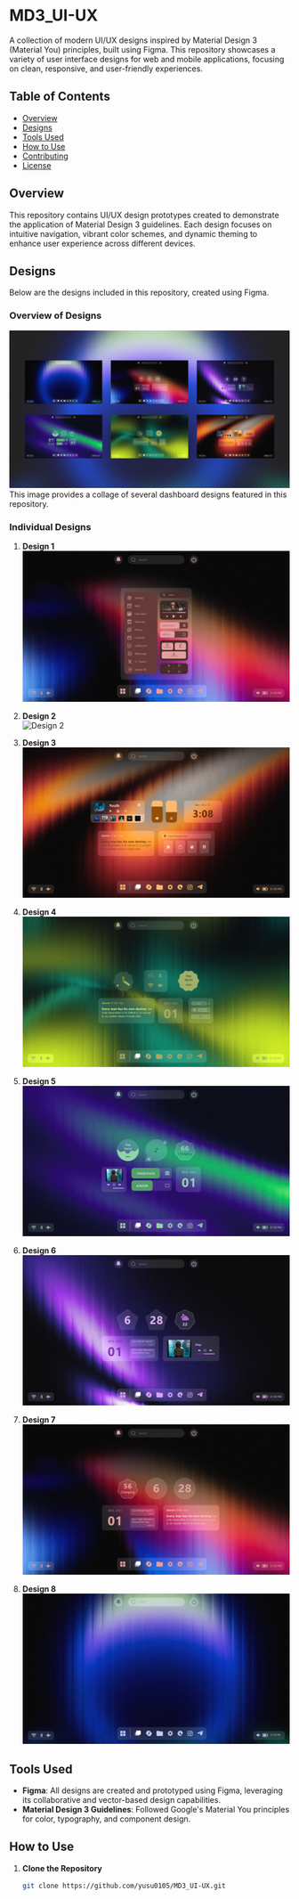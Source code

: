 # MD3_UI-UX

A collection of modern UI/UX designs inspired by Material Design 3 (Material You) principles, built using Figma. This repository showcases a variety of user interface designs for web and mobile applications, focusing on clean, responsive, and user-friendly experiences.

## Table of Contents
- [Overview](#overview)
- [Designs](#designs)
- [Tools Used](#tools-used)
- [How to Use](#how-to-use)
- [Contributing](#contributing)
- [License](#license)

## Overview
This repository contains UI/UX design prototypes created to demonstrate the application of Material Design 3 guidelines. Each design focuses on intuitive navigation, vibrant color schemes, and dynamic theming to enhance user experience across different devices.

## Designs
Below are the designs included in this repository, created using Figma.

### Overview of Designs
![Overview of Designs](https://raw.githubusercontent.com/yusu0105/MD3_UI-UX/main/Group%20121.png)
This image provides a collage of several dashboard designs featured in this repository.

### Individual Designs

1. **Design 1**  
   ![Design 1](https://raw.githubusercontent.com/yusu0105/MD3_UI-UX/main/Group%20120.png)

2. **Design 2**  
   ![Design 2](https://raw.githubusercontent.com/yusu0105/MD3_UI-UX/main/Web%201920%20%E2%80%93%2050.png)

3. **Design 3**  
   ![Design 3](https://raw.githubusercontent.com/yusu0105/MD3_UI-UX/main/Group%2083.png)

4. **Design 4**  
   ![Design 4](https://raw.githubusercontent.com/yusu0105/MD3_UI-UX/main/Group%2082.png)

5. **Design 5**  
   ![Design 5](https://raw.githubusercontent.com/yusu0105/MD3_UI-UX/main/Group%2081.png)

6. **Design 6**  
   ![Design 6](https://raw.githubusercontent.com/yusu0105/MD3_UI-UX/main/Group%2080.png)

7. **Design 7**  
   ![Design 7](https://raw.githubusercontent.com/yusu0105/MD3_UI-UX/main/Group%2079.png)

8. **Design 8**  
   ![Design 8](https://raw.githubusercontent.com/yusu0105/MD3_UI-UX/main/Group%2078.png)

## Tools Used
- **Figma**: All designs are created and prototyped using Figma, leveraging its collaborative and vector-based design capabilities.
- **Material Design 3 Guidelines**: Followed Google's Material You principles for color, typography, and component design.

## How to Use
1. **Clone the Repository**  
   ```bash
   git clone https://github.com/yusu0105/MD3_UI-UX.git
